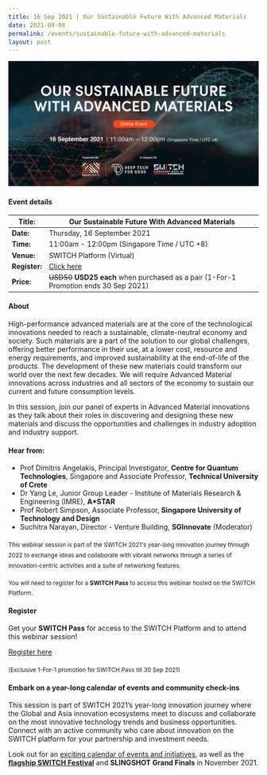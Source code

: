 ```yaml
---
title: 16 Sep 2021 | Our Sustainable Future With Advanced Materials
date: 2021-09-08
permalink: /events/sustainable-future-with-advanced-materials
layout: post
---
```

![Alt text for image on Isomer site](/images/adv-materials_2160x1080px.jpg)
#### Event details


| **Title:** | Our Sustainable Future With Advanced Materials |
| -------- | -------- |
|**Date:** | Thursday, 16 September 2021 
| **Time:**    | 11:00am - 12:00pm (Singapore Time / UTC +8) |
|**Venue:** | SWITCH Platform (Virtual)
| **Register:** | [Click here](https://events.hubilo.com/switchsg/register) |
|**Price:** | ~~USD50~~ **USD25 each** when purchased as a pair (1-For-1 Promotion ends 30 Sep 2021)


#### About

High-performance advanced materials are at the core of the technological innovations needed to reach a sustainable, climate-neutral economy and society. Such materials are a part of the solution to our global challenges, offering better performance in their use, at a lower cost, resource and energy requirements, and improved sustainability at the end-of-life of the products. The development of these new materials could transform our world over the next few decades. We will require Advanced Material innovations across industries and all sectors of the economy to sustain our current and future consumption levels.

In this session, join our panel of experts in Advanced Material innovations as they talk about their roles in discovering and designing these new materials and discuss the opportunities and challenges in industry adoption and industry support.

#### Hear from:
- Prof Dimitris Angelakis, Principal Investigator, **Centre for Quantum Technologies**, Singapore and Associate Professor, **Technical University of Crete**
- Dr Yang Le, Junior Group Leader - Institute of Materials Research & Engineering (IMRE), **A*STAR**
- Prof Robert Simpson, Associate Professor, **Singapore University of Technology and Design**
- Suchitra Narayan, Director - Venture Building, **SGInnovate** (Moderator)

<sub>This webinar session is part of the SWITCH 2021's year-long innovation journey through 2022 to exchange ideas and collaborate with vibrant networks through a series of innovation-centric activities and a suite of networking features.</sub>

<sub>You will need to register for a <b>SWITCH Pass</b> to access this webinar hosted on the SWITCH Platform.</sub>

#### Register

Get your **SWITCH Pass** for access to the SWITCH Platform and to attend this webinar session!

[Register here](https://bit.ly/2Uv69uy)

<sub>(Exclusive 1-For-1 promotion for SWITCH Pass till 30 Sep 2021)</sub>

#### Embark on a year-long calendar of events and community check-ins

This session is part of SWITCH 2021’s year-long innovation journey where the Global and Asia innovation ecosystems meet to discuss and collaborate on the most innovative technology trends and business opportunities. Connect with an active community who care about innovation on the SWITCH platform for your partnership and investment needs.

Look out for an [exciting calendar of events and initiatives](/example-resource/events-and-initiatives/), as well as the **[flagship SWITCH Festival](/about-us/switch-2021)** and **SLINGSHOT Grand Finals** in November 2021.
